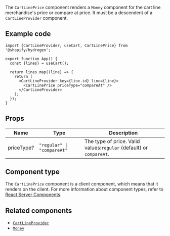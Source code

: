 The `CartLinePrice` component renders a `Money` component for the cart line merchandise's price or
compare at price. It must be a descendent of a `CartLineProvider` component.

## Example code

```tsx
import {CartLineProvider, useCart, CartLinePrice} from '@shopify/hydrogen';

export function App() {
  const {lines} = useCart();

  return lines.map((line) => {
    return (
      <CartLineProvider key={line.id} line={line}>
        <CartLinePrice priceType="compareAt" />
      </CartLineProvider>
    );
  });
}
```

## Props

| Name       | Type                                      | Description                                                         |
| ---------- | ----------------------------------------- | ------------------------------------------------------------------- |
| priceType? | <code>"regular" &#124; "compareAt"</code> | The type of price. Valid values:`regular` (default) or `compareAt`. |

## Component type

The `CartLinePrice` component is a client component, which means that it renders on the client. For more information about component types, refer to [React Server Components](/custom-storefronts/hydrogen/framework/react-server-components).

## Related components

- [`CartLineProvider`](/api/hydrogen/components/cart/cartlineprovider)
- [`Money`](/api/hydrogen/components/primitive/money)

